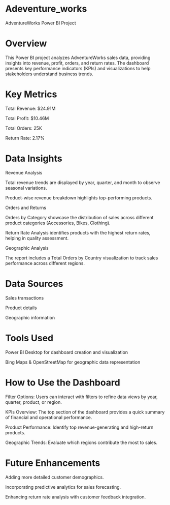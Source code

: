 # Adeventure_works
AdventureWorks Power BI Project

# Overview

This Power BI project analyzes AdventureWorks sales data, providing insights into revenue, profit, orders, and return rates. The dashboard presents key performance indicators (KPIs) and visualizations to help stakeholders understand business trends.

# Key Metrics

Total Revenue: $24.91M

Total Profit: $10.46M

Total Orders: 25K

Return Rate: 2.17%

# Data Insights

Revenue Analysis

Total revenue trends are displayed by year, quarter, and month to observe seasonal variations.

Product-wise revenue breakdown highlights top-performing products.

Orders and Returns

Orders by Category showcase the distribution of sales across different product categories (Accessories, Bikes, Clothing).

Return Rate Analysis identifies products with the highest return rates, helping in quality assessment.

Geographic Analysis

The report includes a Total Orders by Country visualization to track sales performance across different regions.

# Data Sources

Sales transactions

Product details

Geographic information

# Tools Used

Power BI Desktop for dashboard creation and visualization

Bing Maps & OpenStreetMap for geographic data representation

# How to Use the Dashboard

Filter Options: Users can interact with filters to refine data views by year, quarter, product, or region.

KPIs Overview: The top section of the dashboard provides a quick summary of financial and operational performance.

Product Performance: Identify top revenue-generating and high-return products.

Geographic Trends: Evaluate which regions contribute the most to sales.

# Future Enhancements

Adding more detailed customer demographics.

Incorporating predictive analytics for sales forecasting.

Enhancing return rate analysis with customer feedback integration.

